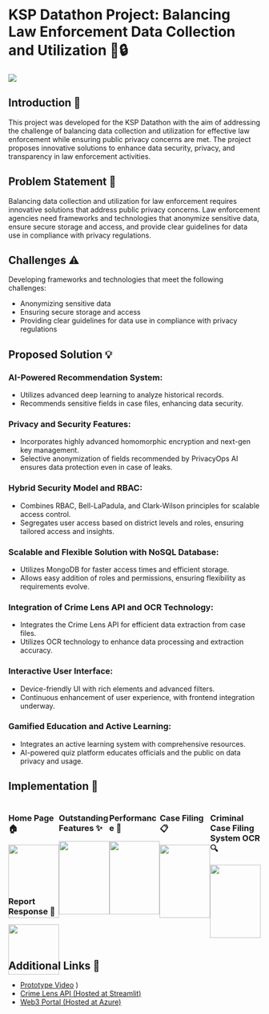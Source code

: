 
# KSP Datathon Project: Balancing Law Enforcement Data Collection and Utilization 🚓🔒
![](https://github.com/J-B-Mugundh/PrivacyOps/blob/main/Implementation%20snips/Law.png)
## Introduction 🌟

This project was developed for the KSP Datathon with the aim of addressing the challenge of balancing data collection and utilization for effective law enforcement while ensuring public privacy concerns are met. The project proposes innovative solutions to enhance data security, privacy, and transparency in law enforcement activities.

## Problem Statement 🎯

Balancing data collection and utilization for law enforcement requires innovative solutions that address public privacy concerns. Law enforcement agencies need frameworks and technologies that anonymize sensitive data, ensure secure storage and access, and provide clear guidelines for data use in compliance with privacy regulations.

## Challenges ⚠️

Developing frameworks and technologies that meet the following challenges:
- Anonymizing sensitive data
- Ensuring secure storage and access
- Providing clear guidelines for data use in compliance with privacy regulations

## Proposed Solution 💡

### AI-Powered Recommendation System:
- Utilizes advanced deep learning to analyze historical records.
- Recommends sensitive fields in case files, enhancing data security.

### Privacy and Security Features:
- Incorporates highly advanced homomorphic encryption and next-gen key management.
- Selective anonymization of fields recommended by PrivacyOps AI ensures data protection even in case of leaks.

### Hybrid Security Model and RBAC:
- Combines RBAC, Bell-LaPadula, and Clark-Wilson principles for scalable access control.
- Segregates user access based on district levels and roles, ensuring tailored access and insights.

### Scalable and Flexible Solution with NoSQL Database:
- Utilizes MongoDB for faster access times and efficient storage.
- Allows easy addition of roles and permissions, ensuring flexibility as requirements evolve.

### Integration of Crime Lens API and OCR Technology:
- Integrates the Crime Lens API for efficient data extraction from case files.
- Utilizes OCR technology to enhance data processing and extraction accuracy.

### Interactive User Interface:
- Device-friendly UI with rich elements and advanced filters.
- Continuous enhancement of user experience, with frontend integration underway.

### Gamified Education and Active Learning:
- Integrates an active learning system with comprehensive resources.
- AI-powered quiz platform educates officials and the public on data privacy and usage.


## Implementation 🚀

<div style="display: flex; flex-wrap: wrap; justify-content: space-between;">

<!-- Home Page -->
<div style="width: 20%; margin-bottom: 20px;">
    <h3>Home Page 🏠</h3>
    <img src="https://github.com/J-B-Mugundh/PrivacyOps/blob/main/Implementation%20snips/Img1.JPG" style="width: 100%; height: auto;">
</div>

<!-- Outstanding Features -->
<div style="width: 20%; margin-bottom: 20px;">
    <h3>Outstanding Features ✨</h3>
    <img src="https://github.com/J-B-Mugundh/PrivacyOps/blob/main/Implementation%20snips/Img2.JPG" style="width: 100%; height: auto;">
</div>

<!-- Performance -->
<div style="width: 20%; margin-bottom: 20px;">
    <h3>Performance 🚀</h3>
    <img src="https://github.com/J-B-Mugundh/PrivacyOps/blob/main/Implementation%20snips/Img3.JPG" style="width: 100%; height: auto;">
</div>

<!-- Case Filing -->
<div style="width: 20%; margin-bottom: 20px;">
    <h3>Case Filing 📋</h3>
    <img src="https://github.com/J-B-Mugundh/PrivacyOps/blob/main/Implementation%20snips/Img4.JPG" style="width: 100%; height: auto;">
</div>

<!-- Criminal Case Filing System OCR -->
<div style="width: 20%; margin-bottom: 20px;">
    <h3>Criminal Case Filing System OCR 🔍</h3>
    <img src="https://github.com/J-B-Mugundh/PrivacyOps/blob/main/Implementation%20snips/Img7.JPG" style="width: 100%; height: auto;">
</div>

<!-- Report Response -->
<div style="width: 20%; margin-bottom: 20px;">
    <h3>Report Response 📄</h3>
    <img src="https://github.com/J-B-Mugundh/PrivacyOps/blob/main/Implementation%20snips/Img5.JPG" style="width: 100%; height: auto;">
</div>

</div>
    
## Additional Links 🔗

- [Prototype Video](https://drive.google.com/drive/folders/1QYJ-V8tKhBRQxXGOX2B6VoIeAJLoYbid?usp=sharing)
)
- [Crime Lens API (Hosted at Streamlit)](https://crimelensapi.streamlit.app/)
- [Web3 Portal (Hosted at Azure)](https://polite-mud-053d9e700.5.azurestaticapps.net/)
